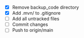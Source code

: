 - [x] Remove backup_code directory
- [x] Add .mvn/ to .gitignore
- [ ] Add all untracked files
- [ ] Commit changes
- [ ] Push to origin/main

